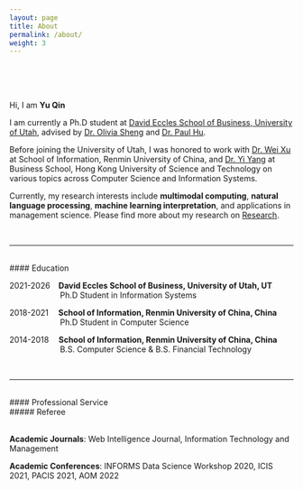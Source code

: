 ```yaml
---
layout: page
title: About
permalink: /about/
weight: 3
---
```

<br>
<br>
<br>

Hi, I am **Yu Qin** <br>

I am currently a Ph.D student at [David Eccles School of Business, University of Utah](https://eccles.utah.edu/), advised by [Dr. Olivia Sheng](https://eccles.utah.edu/team/olivia-sheng/) and [Dr. Paul Hu](https://eccles.utah.edu/team/paul-hu/).<br>

Before joining the University of Utah, I was honored to work with [Dr. Wei Xu](http://info.ruc.edu.cn/academic_professor.php?teacher_id=71) at School of Information, Renmin University of China, and [Dr. Yi Yang](https://isom.hkust.edu.hk/faculty-and-staff/directory/imyiyang) at Business School, Hong Kong University of Science and Technology on various topics across Computer Science and Information Systems. <br>

Currently, my research interests include **multimodal computing**, **natural language processing**, **machine learning interpretation**, and applications in management science. Please find more about my research on [Research](https://yuqin.tech/research/). <br>

<br>

---
<br>
#### Education 
<br>

2021-2026 &ensp; **David Eccles School of Business, University of Utah, UT**<br>
&emsp; &emsp; &emsp; &emsp; &emsp; Ph.D Student in Information Systems 
<br>

2018-2021 &ensp; &thinsp;**School of Information, Renmin University of China, China**<br>
&emsp; &emsp; &emsp; &emsp; &emsp; Ph.D Student in Computer Science 
<br>

2014-2018 &ensp; &thinsp;**School of Information, Renmin University of China, China**<br>
&emsp; &emsp; &emsp; &emsp; &emsp; B.S. Computer Science & B.S. Financial Technology <br>

<br>

---
<br>
#### Professional Service
<br>
##### Referee <br>
<br>

**Academic Journals**: Web Intelligence Journal, Information Technology and Management <br>

**Academic Conferences**: INFORMS Data Science Workshop 2020, ICIS 2021, PACIS 2021, AOM 2022 <br>



